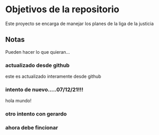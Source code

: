 # Objetivos de la repositorio

Este proyecto se encarga de manejar los planes de la liga de la justicia


## Notas
Pueden hacer lo que quieran...

### actualizado desde github
este es actualizado interamente desde github

### intento de nuevo.....07/12/21!!!

hola mundo!
### otro intento con gerardo

### ahora debe fincionar
